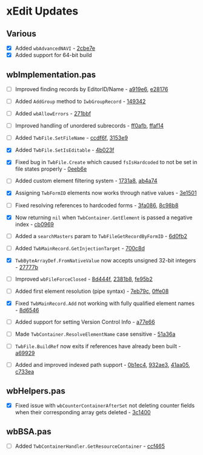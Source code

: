 # xEdit Updates

## Various

- [x] Added `wbAdvancedNAVI` - [2cbe7e](https://github.com/matortheeternal/xedit-lib/commit/2cbe7ea6390ced0c89b5c3ca9a5e2312e7c09ef3#diff-884f2fb29b253fc525156c1bd50cd538)
- [x] Added support for 64-bit build

## wbImplementation.pas

- [ ] Improved finding records by EditorID/Name - [a919e6](https://github.com/matortheeternal/xedit-lib/commit/a919e68c918b8b5320e23a4f0168775c4f8907df#diff-884f2fb29b253fc525156c1bd50cd538), [e28176](https://github.com/matortheeternal/xedit-lib/commit/e28176370451ae47eaaddfa77f9946beb025d92e#diff-884f2fb29b253fc525156c1bd50cd538)
- [ ] Added `AddGroup` method to `IwbGroupRecord` - [149342](https://github.com/matortheeternal/xedit-lib/commit/149342425b1d8985195dbe1775e4ec0be0549032#diff-884f2fb29b253fc525156c1bd50cd538)
- [ ] Added `wbAllowErrors` - [271bbf](https://github.com/matortheeternal/xedit-lib/commit/271bbf77aa86682587a70f3750ae1935f8aac032#diff-884f2fb29b253fc525156c1bd50cd538)
- [ ] Improved handling of unordered subrecords - [ff0afb](https://github.com/matortheeternal/xedit-lib/commit/ff0afb3ea4cb13bfaf194e99e2976ed7694094b5#diff-884f2fb29b253fc525156c1bd50cd538), [ffaf14](https://github.com/matortheeternal/xedit-lib/commit/ffaf14ff474692acec310f4609931f1bfba2c172#diff-1c52c6c99b8608acd96b2af323687072)
- [ ] Added `TwbFile.SetFileName` - [ccdf6f](https://github.com/matortheeternal/xedit-lib/commit/ccdf6fab0f5ae60aaf5f98053a7d95fb63f3cd01#diff-884f2fb29b253fc525156c1bd50cd538), [3153e9](https://github.com/matortheeternal/xedit-lib/commit/3153e9d2708e91b9920942c7633b80eb11b0676e#diff-1c52c6c99b8608acd96b2af323687072)
- [x] Added `TwbFile.SetIsEditable` - [4b023f](https://github.com/matortheeternal/xedit-lib/commit/4b023f2ebef9e79a1ea83104b46f929da4173d3d#diff-884f2fb29b253fc525156c1bd50cd538)

- [x] Fixed bug in `TwbFile.Create` which caused `fsIsHardcoded` to not be set in file states properly - [0eeb6e](https://github.com/matortheeternal/xedit-lib/commit/0eeb6e8b767820886d9e5df4809bd4ab58c5a9db#diff-884f2fb29b253fc525156c1bd50cd538) 
- [ ] Added custom element filtering system - [1731a8](https://github.com/matortheeternal/xedit-lib/commit/1731a8f6fe3efc5739562ce78516adc28e531e99#diff-884f2fb29b253fc525156c1bd50cd538), [ab4a74](https://github.com/matortheeternal/xedit-lib/commit/ab4a74a1a36a9e2f29250312374df71232abc9e8#diff-884f2fb29b253fc525156c1bd50cd538)
- [x] Assigning `TwbFormID` elements now works through native values - [3e1501](https://github.com/matortheeternal/xedit-lib/commit/3e150117d23840d736030fe475419ac60c47b253#diff-884f2fb29b253fc525156c1bd50cd538)
- [ ] Fixed resolving references to hardcoded forms - [3fa086](https://github.com/matortheeternal/xedit-lib/commit/3fa0866e708247f03a395267e840c921d83482d8#diff-1c52c6c99b8608acd96b2af323687072), [8c98b8](https://github.com/matortheeternal/xedit-lib/commit/8c98b83bc11e3b860c0814ae20a6397f8d813eee#diff-1c52c6c99b8608acd96b2af323687072)
- [x] Now returning `nil` when `TwbContainer.GetElement` is passed a negative index - [cb0969](https://github.com/matortheeternal/xedit-lib/commit/cb0969c7681a5713213be781d6679425ac776667#diff-1c52c6c99b8608acd96b2af323687072)
- [ ] Added a `searchMasters` param to `TwbFileGetRecordByFormID` - [6d0fb2](https://github.com/matortheeternal/xedit-lib/commit/6d0fb206f0419b1a504db995d88368149464987e#diff-884f2fb29b253fc525156c1bd50cd538)
- [ ] Added `TwbMainRecord.GetInjectionTarget` - [700c8d](https://github.com/matortheeternal/xedit-lib/commit/700c8dc85ca18b59ccafd2f5cc8910374ce3db50#diff-884f2fb29b253fc525156c1bd50cd538)
- [x] `TwbByteArrayDef.FromNativeValue` now accepts unsigned 32-bit integers - [27777b](https://github.com/matortheeternal/xedit-lib/commit/2777b856511f7c6e73403904489eb53c0896d649#diff-884f2fb29b253fc525156c1bd50cd538)
- [ ] Improved `wbFileForceClosed` - [8d444f](https://github.com/matortheeternal/xedit-lib/commit/8d444f233986f0e5ec2724f82fe16f76a7395b5a#diff-1c52c6c99b8608acd96b2af323687072), [2381b8](https://github.com/matortheeternal/xedit-lib/commit/2381b80521a32b2834108ea3681433d064061735#diff-1c52c6c99b8608acd96b2af323687072), [fe95b2](https://github.com/matortheeternal/xedit-lib/commit/fe95b204206b1e3939d6de7b67f50caff1a6988f#diff-1c52c6c99b8608acd96b2af323687072)
- [ ] Added first element resolution (pipe syntax) - [7eb79c](https://github.com/matortheeternal/xedit-lib/commit/7eb79ce7591f898b66e3cb5d8129bec0c4bd0fab#diff-1c52c6c99b8608acd96b2af323687072), [0ffe08](https://github.com/matortheeternal/xedit-lib/commit/0ffe08edb85f28fd7b490e07551639ec26e8b9e4#diff-1c52c6c99b8608acd96b2af323687072)
- [x] Fixed `TwbMainRecord.Add` not working with fully qualified element names - [8d6546](https://github.com/matortheeternal/xedit-lib/commit/8d654661baaa0f3cfa51e38ead0dea5d6bd53391#diff-1c52c6c99b8608acd96b2af323687072)
- [ ] Added support for setting Version Control Info - [a77e66](https://github.com/matortheeternal/xedit-lib/commit/a77e66b46a7a2bb61bda65fd24841760d0e4eac7#diff-1c52c6c99b8608acd96b2af323687072)
- [ ] Made `TwbContainer.ResolveElementName` case sensitive - [51a36a](https://github.com/matortheeternal/xedit-lib/commit/51a36ac602f76582ba986da677d75d08910820fa#diff-1c52c6c99b8608acd96b2af323687072)
- [ ] `TwbFile.BuildRef` now exits if references have already been built - [a69929](https://github.com/matortheeternal/xedit-lib/commit/a69929fa0be249dcd8895a7350e4a917c0c94594#diff-1c52c6c99b8608acd96b2af323687072)
- [ ] Added and improved indexed path support - [0b1ec4](https://github.com/matortheeternal/xedit-lib/commit/0b1ec4d1809355c128318e0b5a1ab3c7af5fc675#diff-1c52c6c99b8608acd96b2af323687072), [932ae3](https://github.com/matortheeternal/xedit-lib/commit/932ae3a67a066e2d2fcc4fdd96f700cc5a70dd54#diff-1c52c6c99b8608acd96b2af323687072), [41aa05](https://github.com/matortheeternal/xedit-lib/commit/41aa0514f135537b4fda6b4b06b4a83597b80f7b#diff-1c52c6c99b8608acd96b2af323687072), [c733ea](https://github.com/matortheeternal/xedit-lib/commit/c733ea4cbea8eaea2f340af22800d296d5b31164#diff-1c52c6c99b8608acd96b2af323687072)

## wbHelpers.pas

- [x] Fixed issue with `wbCounterContainerAfterSet` not deleting counter fields when their corresponding array gets deleted - [3c1400](https://github.com/matortheeternal/xedit-lib/commit/3c14008f7fc022967cea7baed7ec7e89f5f848f2#diff-2e19e9aa97d57dbad9528ff622aac594)

## wbBSA.pas

- [ ] Added `TwbContainerHandler.GetResourceContainer` - [ccf465](https://github.com/matortheeternal/xedit-lib/commit/ccf46582f7c3af4c7bf7b10c2277fbb87a3d3ec8#diff-884f2fb29b253fc525156c1bd50cd538)